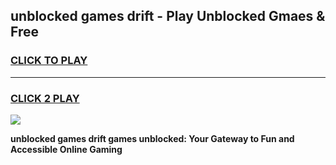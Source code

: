 
## unblocked games drift - Play Unblocked Gmaes & Free
<h3>
<a href="https://news.freeplayer.one?title=unblocked_games_drift&ref=23F">CLICK TO PLAY</a></h3>
<hr>

<h3>
<a href="https://news.freeplayer.one?title=unblocked_games_drift&ref=23F">CLICK 2 PLAY</a>
  
</h3>

<a href="https://news.freeplayer.one?title=unblocked_games_drift&ref=23F/"><img src="https://clearcache.store/games.png"></a>


**unblocked games drift games unblocked: Your Gateway to Fun and Accessible Online Gaming**
